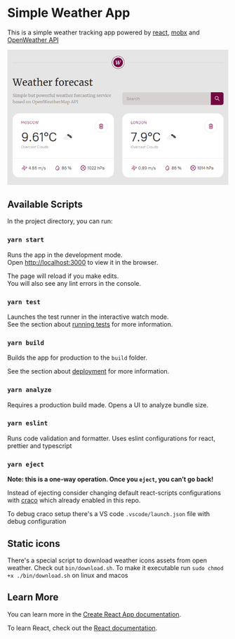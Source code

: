 # Simple Weather App

This is a simple weather tracking app powered by [react](https://github.com/facebook/create-react-app), [mobx](https://mobx.js.org/README.html) and [OpenWeather API](https://openweathermap.org/current#name) 

![Weather App](/docs/weather-app.png)

## Available Scripts

In the project directory, you can run:

### `yarn start`

Runs the app in the development mode.\
Open [http://localhost:3000](http://localhost:3000) to view it in the browser.

The page will reload if you make edits.\
You will also see any lint errors in the console.

### `yarn test`

Launches the test runner in the interactive watch mode.\
See the section about [running tests](https://facebook.github.io/create-react-app/docs/running-tests) for more information.

### `yarn build`

Builds the app for production to the `build` folder.

See the section about [deployment](https://facebook.github.io/create-react-app/docs/deployment) for more information.

### `yarn analyze`

Requires a production build made. Opens a UI to analyze bundle size.

### `yarn eslint`

Runs code validation and formatter. Uses eslint configurations for react, prettier and typescript

### `yarn eject`

**Note: this is a one-way operation. Once you `eject`, you can’t go back!**

Instead of ejecting consider changing default react-scripts configurations with [craco](https://github.com/gsoft-inc/craco) which already enabled in this repo. 

To debug craco setup there's a VS code `.vscode/launch.json` file with debug configuration

## Static icons

There's a special script to download weather icons assets from open weather. Check out `bin/download.sh`.
To make it executable run `sudo chmod +x ./bin/download.sh` on linux and macos

## Learn More

You can learn more in the [Create React App documentation](https://facebook.github.io/create-react-app/docs/getting-started).

To learn React, check out the [React documentation](https://reactjs.org/).

